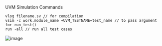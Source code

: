 UVM Simulation Commands 
```
vlog filename.sv // for compilation
vsim -c work.module_name +UVM_TESTNAME=test_name // to pass argument for run_test()
run -all // run all test cases
```
![image](https://github.com/user-attachments/assets/6c0fad1d-9a05-408f-924b-fefcd1d4b5b2)

